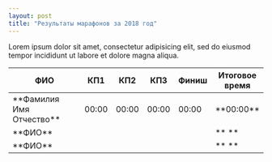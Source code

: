 ```yaml
---
layout: post
title: "Результаты марафонов за 2018 год"
---
```


Lorem ipsum dolor sit amet, consectetur adipisicing elit, sed do eiusmod tempor incididunt ut labore et dolore magna aliqua. 
<table>
<colgroup>
<col width="40%" />
<col width="10%" />
<col width="10%" />  
<col width="10%" />
<col width="10%" />
<col width="20%" />
</colgroup>
<thead>
<tr class="header">
<th>ФИО</th>
<th>КП1</th>
<th>КП2</th>  
<th>КП3</th>  
<th>Финиш</th>  
<th>Итоговое время</th>
</tr>
</thead>
<tbody>
<tr>
<td markdown="span">**Фамилия Имя Отчество**</td>
<td markdown="span">00:00</td>
<td markdown="span">00:00</td>
<td markdown="span">00:00</td>
<td markdown="span">00:00</td>
<td markdown="span">**00:00**</td>
</tr>
<tr>
<td markdown="span">**ФИО**</td>
<td markdown="span"> </td>
<td markdown="span"> </td>
<td markdown="span"> </td>
<td markdown="span"> </td>
<td markdown="span">** **</td>
</tr>
  <tr>
<td markdown="span">**ФИО**</td>
<td markdown="span"> </td>
<td markdown="span"> </td>
<td markdown="span"> </td>
<td markdown="span"> </td>
<td markdown="span">** **</td>
</tr>
</tbody>
</table>


